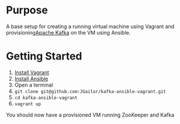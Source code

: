 # Purpose

A base setup for creating a running virtual machine using Vagrant and provisioning[Apache Kafka](http://kafka.apache.org/) on the VM using Ansible.

# Getting Started

1. [Install Vagrant](https://docs.vagrantup.com/v2/installation/index.html)
2. [Install Ansible](http://docs.ansible.com/intro_installation.html#installation)
3. Open a terminal
4. ````git clone git@github.com:JGailor/kafka-ansible-vagrant.git````
5. ````cd kafka-ansible-vagrant````
6. ````vagrant up````

You should now have a provisioned VM running ZooKeeper and Kafka


